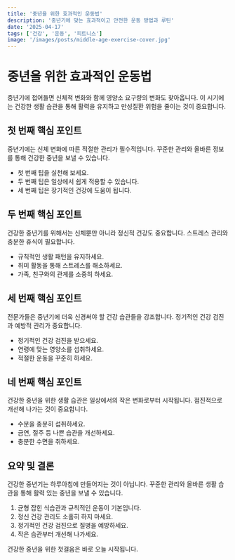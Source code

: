 ```yaml
---
title: '중년을 위한 효과적인 운동법'
description: '중년기에 맞는 효과적이고 안전한 운동 방법과 루틴'
date: '2025-04-17'
tags: ['건강', '운동', '피트니스']
image: '/images/posts/middle-age-exercise-cover.jpg'
---
```


# 중년을 위한 효과적인 운동법

중년기에 접어들면 신체적 변화와 함께 영양소 요구량의 변화도 찾아옵니다. 이 시기에는 건강한 생활 습관을 통해 활력을 유지하고 만성질환 위험을 줄이는 것이 중요합니다.

## 첫 번째 핵심 포인트

<!-- AD_PLACE_1 -->

중년기에는 신체 변화에 따른 적절한 관리가 필수적입니다. 꾸준한 관리와 올바른 정보를 통해 건강한 중년을 보낼 수 있습니다.

- 첫 번째 팁을 실천해 보세요.
- 두 번째 팁은 일상에서 쉽게 적용할 수 있습니다.
- 세 번째 팁은 장기적인 건강에 도움이 됩니다.

## 두 번째 핵심 포인트

건강한 중년기를 위해서는 신체뿐만 아니라 정신적 건강도 중요합니다. 스트레스 관리와 충분한 휴식이 필요합니다.

- 규칙적인 생활 패턴을 유지하세요.
- 취미 활동을 통해 스트레스를 해소하세요.
- 가족, 친구와의 관계를 소중히 하세요.

## 세 번째 핵심 포인트

<!-- AD_PLACE_2 -->

전문가들은 중년기에 더욱 신경써야 할 건강 습관들을 강조합니다. 정기적인 건강 검진과 예방적 관리가 중요합니다.

- 정기적인 건강 검진을 받으세요.
- 연령에 맞는 영양소를 섭취하세요.
- 적절한 운동을 꾸준히 하세요.

## 네 번째 핵심 포인트

건강한 중년을 위한 생활 습관은 일상에서의 작은 변화로부터 시작됩니다. 점진적으로 개선해 나가는 것이 중요합니다.

- 수분을 충분히 섭취하세요.
- 금연, 절주 등 나쁜 습관을 개선하세요.
- 충분한 수면을 취하세요.

## 요약 및 결론

건강한 중년기는 하루아침에 만들어지는 것이 아닙니다. 꾸준한 관리와 올바른 생활 습관을 통해 활력 있는 중년을 보낼 수 있습니다.

1. 균형 잡힌 식습관과 규칙적인 운동이 기본입니다.
2. 정신 건강 관리도 소홀히 하지 마세요.
3. 정기적인 건강 검진으로 질병을 예방하세요.
4. 작은 습관부터 개선해 나가세요.

건강한 중년을 위한 첫걸음은 바로 오늘 시작됩니다.